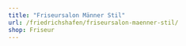 ```yaml
---
title: "Friseursalon Männer Stil"
url: /friedrichshafen/friseursalon-maenner-stil/
shop: Friseur
---
```

